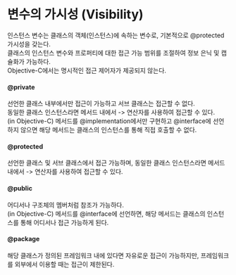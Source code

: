 # 변수의 가시성 (Visibility)

인스턴스 변수는 클래스의 객체(인스턴스)에 속하는 변수로, 기본적으로 @protected 가시성을 갖는다.<br>
클래스의 인스턴스 변수와 프로퍼티에 대한 접근 가능 범위를 조절하여 정보 은닉 및 캡슐화가 가능하다.<br>
Objective-C에서는 명시적인 접근 제어자가 제공되지 않는다.<br>

#### @private
선언한 클래스 내부에서만 접근이 가능하고 서브 클래스는 접근할 수 없다.<br>
동일한 클래스 인스턴스라면 메서드 내에서 -> 연산자를 사용하여 접근할 수 있다.<br>
(in Objective-C) 메서드를 @implementation에서만 구현하고 @interface에 선언하지 않으면 해당 메서드는 클래스의 인스턴스를 통해 직접 호출할 수 없다.<br>


#### @protected
선언한 클래스 및 서브 클래스에서 접근 가능하며, 동일한 클래스 인스턴스라면 메서드 내에서 -> 연산자를 사용하여 접근할 수 있다.<br>

#### @public
어디서나 구조체의 멤버처럼 참조가 가능하다.<br>
(in Objective-C) 메서드를 @interface에 선언하면, 해당 메서드는 클래스의 인스턴스를 통해 어디서나 접근 가능하게 된다.<br>

#### @package
해당 클래스가 정의된 프레임워크 내에 있다면 자유로운 접근이 가능하지만, 프레임워크를 외부에서 이용할 때는 접근이 제한된다.<br>
